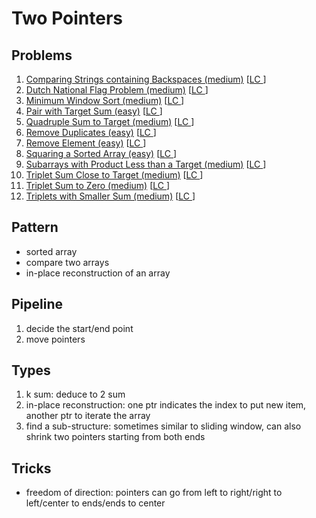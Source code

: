 # Two Pointers

## Problems

1. [Comparing Strings containing Backspaces (medium)](Comparing-Strings-containing-Backspaces-(medium).py)
[[LC ]()]
1. [Dutch National Flag Problem (medium)](Dutch-National-Flag-Problem-(medium).py)
[[LC ]()]
1. [Minimum Window Sort (medium)](Minimum-Window-Sort-(medium).py)
[[LC ]()]
1. [Pair with Target Sum (easy)](Pair-with-Target-Sum-(easy).py)
[[LC ]()]
1. [Quadruple Sum to Target (medium)](Quadruple-Sum-to-Target-(medium).py)
[[LC ]()]
1. [Remove Duplicates (easy)](Remove-Duplicates-(easy).py)
[[LC ]()]
1. [Remove Element (easy)](Remove-Element-(easy).py)
[[LC ]()]
1. [Squaring a Sorted Array (easy)](Squaring-a-Sorted-Array-(easy).py)
[[LC ]()]
1. [Subarrays with Product Less than a Target (medium)](Subarrays-with-Product-Less-than-a-Target-(medium).py)
[[LC ]()]
1. [Triplet Sum Close to Target (medium)](Triplet-Sum-Close-to-Target-(medium).py)
[[LC ]()]
1. [Triplet Sum to Zero (medium)](Triplet-Sum-to-Zero-(medium).py)
[[LC ]()]
1. [Triplets with Smaller Sum (medium)](Triplets-with-Smaller-Sum-(medium).py)
[[LC ]()]

## Pattern

- sorted array
- compare two arrays
- in-place reconstruction of an array

## Pipeline

1. decide the start/end point
2. move pointers

## Types

1. k sum: deduce to 2 sum
2. in-place reconstruction: one ptr indicates the index to put new item,
   another ptr to iterate the array
3. find a sub-structure: sometimes similar to sliding window, can also shrink two pointers starting from both ends

## Tricks

- freedom of direction: pointers can go from left to right/right to left/center to ends/ends to center
